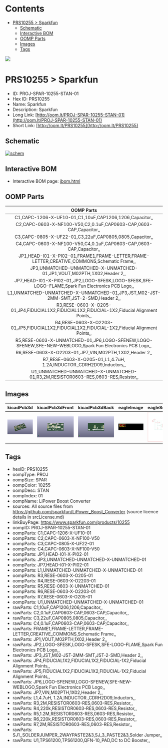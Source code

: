 



Contents
========

* [PRS10255 > Sparkfun](#prs10255--sparkfun)
	* [Schematic](#schematic)
	* [Interactive BOM](#interactive-bom)
	* [OOMP Parts](#oomp-parts)
	* [Images](#images)
	* [Tags](#tags)
  
![][im]
# PRS10255 > Sparkfun

- ID: PROJ-SPAR-10255-STAN-01
- Hex ID: PRS10255
- Name: Sparkfun
- Description: Sparkfun
- Long Link: [http://oom.lt/PROJ-SPAR-10255-STAN-01](http://oom.lt/PROJ-SPAR-10255-STAN-01)
- Short Link: [http://oom.lt/PRS10255](http://oom.lt/PRS10255)

## Schematic
  
[![schem](eagleSchemImage.png)](eagleSchemImage.png)
## Interactive BOM

- Interactive BOM page: [ibom.html](https://htmlpreview.github.io/?https://github.com/oomlout/oomlout_OOMP_projects/blob/main/PROJ-SPAR-10255-STAN-01/kicad/bom/ibom.html)

## OOMP Parts
  

|OOMP Parts|
| :---: |
|C1,CAPC-1206-X-UF10-01,C1,10uF,CAP1206,1206,Capacitor,,|
|C2,CAPC-0603-X-NF100-V50,C2,0.1uF,CAP0603-CAP,0603-CAP,Capacitor,,|
|C3,CAPC-0805-X-UF22-01,C3,22uF,CAP0805,0805,Capacitor,,|
|C4,CAPC-0603-X-NF100-V50,C4,0.1uF,CAP0603-CAP,0603-CAP,Capacitor,,|
|JP1,HEAD-I01-X-PI02-01,FRAME1,FRAME-LETTER,FRAME-LETTER,CREATIVE_COMMONS,Schematic Frame,,|
|JP3,UNMATCHED-UNMATCHED-X-UNMATCHED-01,JP1,VOUT,M02PTH,1X02,Header 2,,|
|JP7,HEAD-I01-X-PI02-01,JP2,LOGO-SFESK,LOGO-SFESK,SFE-LOGO-FLAME,Spark Fun Electronics PCB Logo,,|
|L1,UNMATCHED-UNMATCHED-X-UNMATCHED-01,JP3,JST,M02-JST-2MM-SMT,JST-2-SMD,Header 2,,|
|R3,RESE-0603-X-O205-01,JP4,FIDUCIAL1X2,FIDUCIAL1X2,FIDUCIAL-1X2,Fiducial Alignment Points,,|
|R4,RESE-0603-X-O2203-01,JP5,FIDUCIAL1X2,FIDUCIAL1X2,FIDUCIAL-1X2,Fiducial Alignment Points,,|
|R5,RESE-0603-X-UNMATCHED-01,JP6,LOGO-SFENEW,LOGO-SFENEW,SFE-NEW-WEBLOGO,Spark Fun Electronics PCB Logo,,|
|R6,RESE-0603-X-O2203-01,JP7,VIN,M02PTH,1X02,Header 2,,|
|R7,RESE-0603-X-O205-01,L1,4.7uH, 1.2A,INDUCTOR.,CDRH2D09,Inductors,,|
|U1,UNMATCHED-UNMATCHED-X-UNMATCHED-01,R3,2M,RESISTOR0603-RES,0603-RES,Resistor,,|

## Images
  
  

|kicadPcb3d|kicadPcb3dFront|kicadPcb3dBack|eagleImage|eagleSchemImage|
| :---: | :---: | :---: | :---: | :---: |
|[![kicadPcb3d](kicadPcb3d_140.png)](kicadPcb3d.png)|[![kicadPcb3dFront](kicadPcb3dFront_140.png)](kicadPcb3dFront.png)|[![kicadPcb3dBack](kicadPcb3dBack_140.png)](kicadPcb3dBack.png)|[![eagleImage](eagleImage_140.png)](eagleImage.png)|[![eagleSchemImage](eagleSchemImage_140.png)](eagleSchemImage.png)|

## Tags

- hexID: PRS10255
- oompType: PROJ
- oompSize: SPAR
- oompColor: 10255
- oompDesc: STAN
- oompIndex: 01
- oompName: LiPower Boost Converter
- sources: All source files from https://github.com/sparkfun/LiPower_Boost_Converter (source licence details in srcLicense.md)
- linkBuyPage: https://www.sparkfun.com/products/10255
- oompID: PROJ-SPAR-10255-STAN-01
- oompParts: C1,CAPC-1206-X-UF10-01
- oompParts: C2,CAPC-0603-X-NF100-V50
- oompParts: C3,CAPC-0805-X-UF22-01
- oompParts: C4,CAPC-0603-X-NF100-V50
- oompParts: JP1,HEAD-I01-X-PI02-01
- oompParts: JP3,UNMATCHED-UNMATCHED-X-UNMATCHED-01
- oompParts: JP7,HEAD-I01-X-PI02-01
- oompParts: L1,UNMATCHED-UNMATCHED-X-UNMATCHED-01
- oompParts: R3,RESE-0603-X-O205-01
- oompParts: R4,RESE-0603-X-O2203-01
- oompParts: R5,RESE-0603-X-UNMATCHED-01
- oompParts: R6,RESE-0603-X-O2203-01
- oompParts: R7,RESE-0603-X-O205-01
- oompParts: U1,UNMATCHED-UNMATCHED-X-UNMATCHED-01
- rawParts: C1,10uF,CAP1206,1206,Capacitor,,
- rawParts: C2,0.1uF,CAP0603-CAP,0603-CAP,Capacitor,,
- rawParts: C3,22uF,CAP0805,0805,Capacitor,,
- rawParts: C4,0.1uF,CAP0603-CAP,0603-CAP,Capacitor,,
- rawParts: FRAME1,FRAME-LETTER,FRAME-LETTER,CREATIVE_COMMONS,Schematic Frame,,
- rawParts: JP1,VOUT,M02PTH,1X02,Header 2,,
- rawParts: JP2,LOGO-SFESK,LOGO-SFESK,SFE-LOGO-FLAME,Spark Fun Electronics PCB Logo,,
- rawParts: JP3,JST,M02-JST-2MM-SMT,JST-2-SMD,Header 2,,
- rawParts: JP4,FIDUCIAL1X2,FIDUCIAL1X2,FIDUCIAL-1X2,Fiducial Alignment Points,,
- rawParts: JP5,FIDUCIAL1X2,FIDUCIAL1X2,FIDUCIAL-1X2,Fiducial Alignment Points,,
- rawParts: JP6,LOGO-SFENEW,LOGO-SFENEW,SFE-NEW-WEBLOGO,Spark Fun Electronics PCB Logo,,
- rawParts: JP7,VIN,M02PTH,1X02,Header 2,,
- rawParts: L1,4.7uH, 1.2A,INDUCTOR.,CDRH2D09,Inductors,,
- rawParts: R3,2M,RESISTOR0603-RES,0603-RES,Resistor,,
- rawParts: R4,220k,RESISTOR0603-RES,0603-RES,Resistor,,
- rawParts: R5,1.2M,RESISTOR0603-RES,0603-RES,Resistor,,
- rawParts: R6,220k,RESISTOR0603-RES,0603-RES,Resistor,,
- rawParts: R7,2M,RESISTOR0603-RES,0603-RES,Resistor,,
- rawParts: SJ1,,SOLDERJUMPER_2WAYPASTE2&3,SJ_3_PASTE2&3,Solder Jumper,,
- rawParts: U1,TPS61200,TPS61200,QFN-10_PAD,DC to DC Booster,,



[im]: kicadPcb3d_450.png
